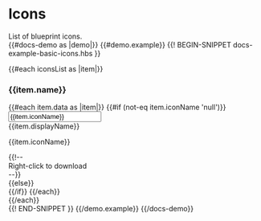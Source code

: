 # Icons
<div class="bp3-running-text bp3-text-large">
    List of blueprint icons.
</div>
{{#docs-demo as |demo|}}
{{#demo.example}}
{{! BEGIN-SNIPPET docs-example-basic-icons.hbs }}
<div class="demo-container">
     <div class="docs-icons">
       <p>
         <InputGroup @value={{data}} @onkeyUp={{action 'onkeyUp'}} @round=true @placeholder='Search for icons....'
         @rightIcon='search' />
       </p>
        {{#each iconsList as |item|}}
        <div class="docs-icon-group">
            <h3 class="bp3-heading">{{item.name}}</h3>
            {{#each item.data as |item|}}
            {{#if (not-eq item.iconName 'null')}}
            <div class="docs-clipboard docs-icon" data-tags={{item.tags}} id={{item.iconName}} onclick={{action 'onClickCopyIcon' item.iconName}}><input readonly="" id={{item.iconName}} value={{item.iconName}}>
                <Icon @icon={{item.iconName}}/>
                <div class="docs-icon-name">{{item.displayName}}</div>
                <div class="docs-icon-detail">
                    <p class="docs-code">{{item.iconName}}</p>
                    {{!-- <div class="bp3-text-muted">Right-click to download</div> --}}
                    <div class="docs-clipboard-message bp3-text-muted" data-hover-message="Click to copy name"></div>
                </div>
            </div>
            {{else}}
            <div class="docs-placeholder"></div>
            {{/if}}
            {{/each}}
        </div>
        {{/each}}
    </div>
</div>
{{! END-SNIPPET }}
{{/demo.example}}
{{/docs-demo}}